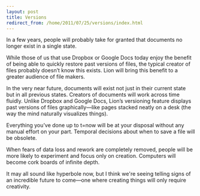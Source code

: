 ```yaml
---
layout: post
title: Versions
redirect_from: /home/2011/07/25/versions/index.html
---
```

<p>In a few years, people will probably take for granted that documents no longer exist in a single state.</p>
<p>While those of us that use Dropbox or Google Docs today enjoy the benefit of being able to quickly restore past versions of files, the typical creator of files probably doesn’t know this exists. Lion will bring this benefit to a greater audience of file makers.</p>
<p>In the very near future, documents will exist not just in their current state but in all previous states. Creators of documents will work across time fluidly. Unlike Dropbox and Google Docs, Lion’s versioning feature displays past versions of files graphically—like pages stacked neatly on a desk (the way the mind naturally visualizes things).</p>
<p>Everything you’ve done up to t=now will be at your disposal without any manual effort on your part. Temporal decisions about when to save a file will be obsolete.</p>
<p>When fears of data loss and rework are completely removed, people will be more likely to experiment and focus only on creation. Computers will become cork boards of infinite depth.</p>
<p>It may all sound like hyperbole now, but I think we're seeing telling signs of an incredible future to come—one where creating things will only require creativity.</p>
